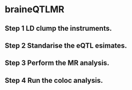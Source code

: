 # braineQTLMR

## Step 1 LD clump the instruments.

## Step 2  Standarise the eQTL esimates.

## Step 3 Perform the MR analysis.

##  Step 4 Run the coloc analysis.



